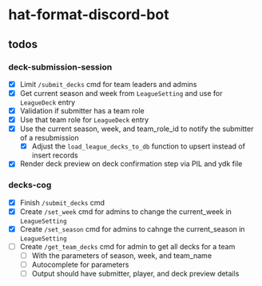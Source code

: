 # hat-format-discord-bot

## todos

### deck-submission-session

- [x] Limit `/submit_decks` cmd for team leaders and admins
- [x] Get current season and week from `LeagueSetting` and use for `LeagueDeck` entry
- [x] Validation if submitter has a team role
- [x] Use that team role for `LeagueDeck` entry
- [x] Use the current season, week, and team_role_id to notify the submitter of a resubmission
  - [x] Adjust the `load_league_decks_to_db` function to upsert instead of insert records
- [x] Render deck preview on deck confirmation step via PIL and ydk file

### decks-cog

- [x] Finish `/submit_decks` cmd
- [x] Create `/set_week` cmd for admins to change the current_week in `LeagueSetting`
- [x] Create `/set_season` cmd for admins to cahnge the current_season in `LeagueSetting`
- [ ] Create `/get_team_decks` cmd for admin to get all decks for a team
  - [ ] With the parameters of season, week, and team_name
  - [ ] Autocomplete for parameters
  - [ ] Output should have submitter, player, and deck preview details
